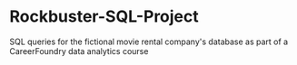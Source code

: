 # Rockbuster-SQL-Project
SQL queries for the fictional movie rental company's database as part of a CareerFoundry data analytics course
